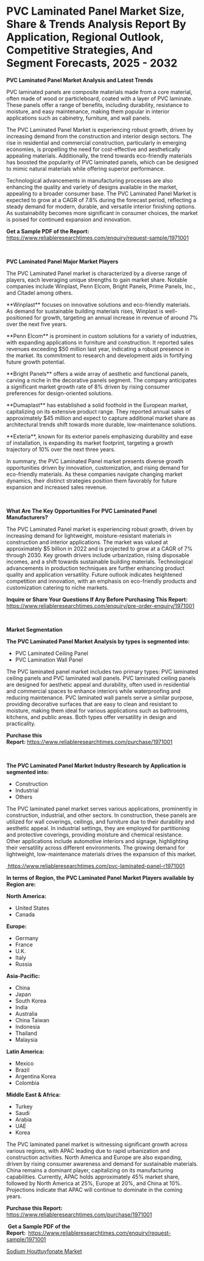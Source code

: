 <p><h1>PVC Laminated Panel Market Size, Share & Trends Analysis Report By Application, Regional Outlook, Competitive Strategies, And Segment Forecasts, 2025 - 2032</h1></p><p><strong>PVC Laminated Panel Market Analysis and Latest Trends</strong></p>
<p><p>PVC laminated panels are composite materials made from a core material, often made of wood or particleboard, coated with a layer of PVC laminate. These panels offer a range of benefits, including durability, resistance to moisture, and easy maintenance, making them popular in interior applications such as cabinetry, furniture, and wall panels.</p><p>The PVC Laminated Panel Market is experiencing robust growth, driven by increasing demand from the construction and interior design sectors. The rise in residential and commercial construction, particularly in emerging economies, is propelling the need for cost-effective and aesthetically appealing materials. Additionally, the trend towards eco-friendly materials has boosted the popularity of PVC laminated panels, which can be designed to mimic natural materials while offering superior performance.</p><p>Technological advancements in manufacturing processes are also enhancing the quality and variety of designs available in the market, appealing to a broader consumer base. The PVC Laminated Panel Market is expected to grow at a CAGR of 7.8% during the forecast period, reflecting a steady demand for modern, durable, and versatile interior finishing options. As sustainability becomes more significant in consumer choices, the market is poised for continued expansion and innovation.</p></p>
<p><strong>Get a Sample PDF of the Report:&nbsp;</strong> <a href="https://www.reliableresearchtimes.com/enquiry/request-sample/1971001?utm_campaign=2006&utm_medium=2&utm_source=Github&utm_content=ia&utm_term=02042025&utm_id=pvc-laminated-panel">https://www.reliableresearchtimes.com/enquiry/request-sample/1971001</a></p>
<p>&nbsp;</p>
<p><strong>PVC Laminated Panel Major Market Players</strong></p>
<p><p>The PVC Laminated Panel market is characterized by a diverse range of players, each leveraging unique strengths to gain market share. Notable companies include Winplast, Penn Elcom, Bright Panels, Prime Panels, Inc., and Citadel among others.</p><p>**Winplast** focuses on innovative solutions and eco-friendly materials. As demand for sustainable building materials rises, Winplast is well-positioned for growth, targeting an annual increase in revenue of around 7% over the next five years.</p><p>**Penn Elcom** is prominent in custom solutions for a variety of industries, with expanding applications in furniture and construction. It reported sales revenues exceeding $50 million last year, indicating a robust presence in the market. Its commitment to research and development aids in fortifying future growth potential.</p><p>**Bright Panels** offers a wide array of aesthetic and functional panels, carving a niche in the decorative panels segment. The company anticipates a significant market growth rate of 8% driven by rising consumer preferences for design-oriented solutions.</p><p>**Dumaplast** has established a solid foothold in the European market, capitalizing on its extensive product range. They reported annual sales of approximately $45 million and expect to capture additional market share as architectural trends shift towards more durable, low-maintenance solutions.</p><p>**Exteria**, known for its exterior panels emphasizing durability and ease of installation, is expanding its market footprint, targeting a growth trajectory of 10% over the next three years.</p><p>In summary, the PVC Laminated Panel market presents diverse growth opportunities driven by innovation, customization, and rising demand for eco-friendly materials. As these companies navigate changing market dynamics, their distinct strategies position them favorably for future expansion and increased sales revenue.</p></p>
<p>&nbsp;</p>
<p><strong>What Are The Key Opportunities For PVC Laminated Panel Manufacturers?</strong></p>
<p><p>The PVC Laminated Panel market is experiencing robust growth, driven by increasing demand for lightweight, moisture-resistant materials in construction and interior applications. The market was valued at approximately $5 billion in 2022 and is projected to grow at a CAGR of 7% through 2030. Key growth drivers include urbanization, rising disposable incomes, and a shift towards sustainable building materials. Technological advancements in production techniques are further enhancing product quality and application versatility. Future outlook indicates heightened competition and innovation, with an emphasis on eco-friendly products and customization catering to niche markets.</p></p>
<p><strong>Inquire or Share Your Questions If Any Before Purchasing This Report:</strong> <a href="https://www.reliableresearchtimes.com/enquiry/pre-order-enquiry/1971001?utm_campaign=2006&utm_medium=2&utm_source=Github&utm_content=ia&utm_term=02042025&utm_id=pvc-laminated-panel">https://www.reliableresearchtimes.com/enquiry/pre-order-enquiry/1971001</a></p>
<p>&nbsp;</p>
<p><strong>Market Segmentation</strong></p>
<p><strong>The PVC Laminated Panel Market Analysis by types is segmented into:</strong></p>
<p><ul><li>PVC Laminated Ceiling Panel</li><li>PVC Lamination Wall Panel</li></ul></p>
<p><p>The PVC laminated panel market includes two primary types: PVC laminated ceiling panels and PVC laminated wall panels. PVC laminated ceiling panels are designed for aesthetic appeal and durability, often used in residential and commercial spaces to enhance interiors while waterproofing and reducing maintenance. PVC laminated wall panels serve a similar purpose, providing decorative surfaces that are easy to clean and resistant to moisture, making them ideal for various applications such as bathrooms, kitchens, and public areas. Both types offer versatility in design and practicality.</p></p>
<p><strong>Purchase this Report:&nbsp;</strong><a href="https://www.reliableresearchtimes.com/purchase/1971001?utm_campaign=2006&utm_medium=2&utm_source=Github&utm_content=ia&utm_term=02042025&utm_id=pvc-laminated-panel">https://www.reliableresearchtimes.com/purchase/1971001</a></p>
<p>&nbsp;</p>
<p><strong>The PVC Laminated Panel Market Industry Research by Application is segmented into:</strong></p>
<p><ul><li>Construction</li><li>Industrial</li><li>Others</li></ul></p>
<p><p>The PVC laminated panel market serves various applications, prominently in construction, industrial, and other sectors. In construction, these panels are utilized for wall coverings, ceilings, and furniture due to their durability and aesthetic appeal. In industrial settings, they are employed for partitioning and protective coverings, providing moisture and chemical resistance. Other applications include automotive interiors and signage, highlighting their versatility across different environments. The growing demand for lightweight, low-maintenance materials drives the expansion of this market.</p></p>
<p><a href="https://www.reliableresearchtimes.com/pvc-laminated-panel-r1971001?utm_campaign=2006&utm_medium=2&utm_source=Github&utm_content=ia&utm_term=02042025&utm_id=pvc-laminated-panel">&nbsp;https://www.reliableresearchtimes.com/pvc-laminated-panel-r1971001</a></p>
<p><strong>In terms of Region, the PVC Laminated Panel Market Players available by Region are:</strong></p>
<p>
    <p> <strong> North America: </strong>
        <ul>
            <li>United States</li>
            <li>Canada</li>
        </ul>
        </p> 
    <p> <strong> Europe: </strong>
        <ul>
            <li>Germany</li>
            <li>France</li>
            <li>U.K.</li>
            <li>Italy</li>
            <li>Russia</li>
        </ul>
        </p> 
    <p> <strong> Asia-Pacific: </strong>
        <ul>
            <li>China</li>
            <li>Japan</li>
            <li>South Korea</li>
            <li>India</li>
            <li>Australia</li>
            <li>China Taiwan</li>
            <li>Indonesia</li>
            <li>Thailand</li>
            <li>Malaysia</li>
        </ul>
        </p> 
    <p> <strong> Latin America: </strong>
        <ul>
            <li>Mexico</li>
            <li>Brazil</li>
            <li>Argentina Korea</li>
            <li>Colombia</li>
        </ul>
        </p> 
    <p> <strong> Middle East & Africa: </strong>
        <ul>
            <li>Turkey</li>
            <li>Saudi</li>
            <li>Arabia</li>
            <li>UAE</li>
            <li>Korea</li>
        </ul>
    </p>
    </p>
<p><p>The PVC laminated panel market is witnessing significant growth across various regions, with APAC leading due to rapid urbanization and construction activities. North America and Europe are also expanding, driven by rising consumer awareness and demand for sustainable materials. China remains a dominant player, capitalizing on its manufacturing capabilities. Currently, APAC holds approximately 45% market share, followed by North America at 25%, Europe at 20%, and China at 10%. Projections indicate that APAC will continue to dominate in the coming years.</p></p>
<p><strong>Purchase this Report: </strong><a href="https://www.reliableresearchtimes.com/purchase/1971001?utm_campaign=2006&utm_medium=2&utm_source=Github&utm_content=ia&utm_term=02042025&utm_id=pvc-laminated-panel">https://www.reliableresearchtimes.com/purchase/1971001</a></p>
<p>&nbsp;<strong>Get a Sample PDF of the Report:&nbsp;&nbsp;</strong><a href="https://www.reliableresearchtimes.com/enquiry/request-sample/1971001?utm_campaign=2006&utm_medium=2&utm_source=Github&utm_content=ia&utm_term=02042025&utm_id=pvc-laminated-panel">https://www.reliableresearchtimes.com/enquiry/request-sample/1971001</a></p>
<p><strong></strong></p>
<p><p><a href="https://github.com/bmorecock/Market-Research-Report-List-6/blob/main/sodium-houttuyfonate-market.md?utm_campaign=2006&utm_medium=2&utm_source=Github&utm_content=ia&utm_term=02042025&utm_id=pvc-laminated-panel">Sodium Houttuyfonate Market</a></p></p>
